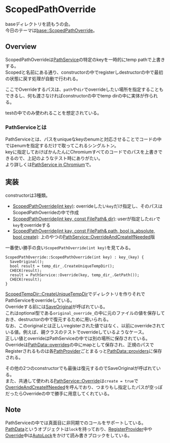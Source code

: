 # ScopedPathOverride
baseディレクトリを読もうの会。  
今日のテーマは[base::ScopedPathOverride](https://source.chromium.org/chromium/chromium/src/+/main:base/test/scoped_path_override.h;l=19;drc=3e815ef723d2b1a4b467fff93e16a177ebae1626)。  

## Overview

ScopedPathOverrideは[PathService](https://source.chromium.org/chromium/chromium/src/+/main:base/path_service.h;l=21;drc=7dc3003765c74daa4bb49e4463e3a7963d8c7ea1)の特定のkeyを一時的にtemp pathで上書きする。  
Scopedと名前にある通り、constructorの中でregisterしdestructorの中で最初の状態に戻す処理が自動で行われる。  

ここでOverrideするパスは、`path`や`dir`でoverrideしたい場所を指定することもできるし、何も渡さなければconstructorの中でtemp dirの中に実体が作られる。  

testの中でのみ使われることを想定されている。

### PathServiceとは
PathServiceとは、パスをuniqueなkeyのenumと対応させることでコードの中ではenumを指定するだけで取ってこれるシングルトン。  
keyに指定しておけばかんたんにChromiumすべてのコードでのパスを上書きできるので、上記のようなテスト時にありがたい。  
より詳しくは[PathService in Chromium](https://github.com/elkurin/elkurin-daily-notes/blob/main/docs/day83.md)で。

## 実装
constructorは3種類。
- [ScopedPathOverride(int key)](https://source.chromium.org/chromium/chromium/src/+/main:base/test/scoped_path_override.h;l=22;drc=3e815ef723d2b1a4b467fff93e16a177ebae1626): overrideしたい`key`だけ指定し、そのパスはScopedPathOverrideの中で作成
- [ScopedPathOverride(int key, const FilePath& dir)](https://source.chromium.org/chromium/chromium/src/+/main:base/test/scoped_path_override.h;l=25;drc=3e815ef723d2b1a4b467fff93e16a177ebae1626): userが指定した`dir`で`key`をoverrideする
- [ScopedPathOverride(int kay, const FilePath& path, bool is_absolute, bool create)](https://source.chromium.org/chromium/chromium/src/+/main:base/test/scoped_path_override.h;l=28;drc=3e815ef723d2b1a4b467fff93e16a177ebae1626): 上のやつの[PathService::OverrideAndCreateIfNeeded](https://source.chromium.org/chromium/chromium/src/+/main:base/path_service.h;l=55;drc=9d69367493326eeb650386198de90b220824702b)版


一番使い勝手の良い`ScopedPathOverride(int key)`を見てみる。
```cpp=
ScopedPathOverride::ScopedPathOverride(int key) : key_(key) {
  SaveOriginal();
  bool result = temp_dir_.CreateUniqueTempDir();
  CHECK(result);
  result = PathService::Override(key, temp_dir_.GetPath());
  CHECK(result);
}
```
[ScopedTempDir::CreateUniqueTempDir](https://source.chromium.org/chromium/chromium/src/+/main:base/files/scoped_temp_dir.cc;l=36;drc=7dc3003765c74daa4bb49e4463e3a7963d8c7ea1)でディレクトリを作りそれでPathServiceをoverrideしている。  
Overrideする前には[SaveOriginal](https://source.chromium.org/chromium/chromium/src/+/main:base/test/scoped_path_override.cc;l=40;drc=9d69367493326eeb650386198de90b220824702b)が呼ばれている。  
これはoptional型である`original_override_`の中に元のファイルの値を保存しておき、destructorの中で復元するために用いられる。  
なお、このoriginalとは正しいregisterされた値ではなく、以前にoverrideされている値。例えば、親クラスのテストでoverrideしているようなケース。  
正しい値とoverrideはPathServiceの中では別の場所に保存されている。  
Overrideは[PathData::overrides](https://source.chromium.org/chromium/chromium/src/+/main:base/path_service.cc;l=308;drc=7dc3003765c74daa4bb49e4463e3a7963d8c7ea1)の中にmapとして保存され、正規のパスでRegisterされるものは各[PathProvider](https://source.chromium.org/chromium/chromium/src/+/main:base/path_service.h;l=71;drc=7dc3003765c74daa4bb49e4463e3a7963d8c7ea1)ごとまるっと[PathData::providers](https://source.chromium.org/chromium/chromium/src/+/main:base/path_service.cc;l=152;drc=7dc3003765c74daa4bb49e4463e3a7963d8c7ea1)に保存される。

その他の2つのconstructorでも最後は復元するのでSaveOriginalが呼ばれている。  
また、共通して使われる[PathService::Override](https://source.chromium.org/chromium/chromium/src/+/main:base/path_service.cc;l=314;drc=7dc3003765c74daa4bb49e4463e3a7963d8c7ea1)は`create = true`で[OverrideAndCreateIfNeeded](https://source.chromium.org/chromium/chromium/src/+/main:base/path_service.cc;l=277;drc=7dc3003765c74daa4bb49e4463e3a7963d8c7ea1)を呼んでおり、つまりもし指定したパスが空っぽだったらOverrideの中で勝手に用意してくれている。

## Note
PathServiceの中では真面目に非同期でのコールをサポートしている。  
[PathData](https://source.chromium.org/chromium/chromium/src/+/main:base/path_service.cc;l=148;drc=7dc3003765c74daa4bb49e4463e3a7963d8c7ea1)というオブジェクトは`lock`を持っており、[RegisterProvider](https://source.chromium.org/chromium/chromium/src/+/main:base/path_service.cc;l=343;drc=7dc3003765c74daa4bb49e4463e3a7963d8c7ea1)中や[Override](https://source.chromium.org/chromium/chromium/src/+/main:base/path_service.cc;l=302;drc=7dc3003765c74daa4bb49e4463e3a7963d8c7ea1)中は[AutoLock](https://source.chromium.org/chromium/chromium/src/+/main:base/synchronization/lock.h;l=116;drc=7dc3003765c74daa4bb49e4463e3a7963d8c7ea1)をかけて読み書きブロックをしている。